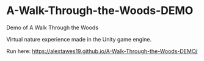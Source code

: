 # A-Walk-Through-the-Woods-DEMO
Demo of A Walk Through the Woods

Virtual nature experience made in the Unity game engine.

Run here: https://alextawes19.github.io/A-Walk-Through-the-Woods-DEMO/

